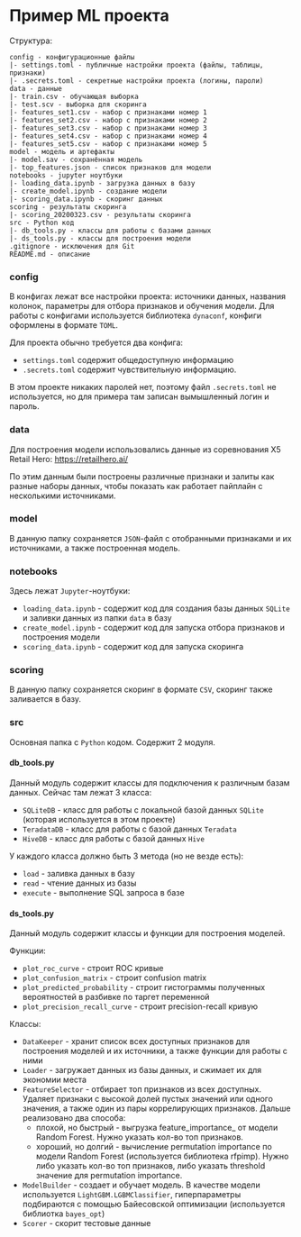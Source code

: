 # Пример ML проекта

Структура:
```
config - конфигурационные файлы
|- settings.toml - публичные настройки проекта (файлы, таблицы, признаки)
|- .secrets.toml - секретные настройки проекта (логины, пароли)
data - данные
|- train.csv - обучающая выборка
|- test.scv - выборка для скоринга
|- features_set1.csv - набор с признаками номер 1
|- features_set2.csv - набор с признаками номер 2
|- features_set3.csv - набор с признаками номер 3
|- features_set4.csv - набор с признаками номер 4
|- features_set5.csv - набор с признаками номер 5
model - модель и артефакты
|- model.sav - сохранённая модель
|- top_features.json - список признаков для модели
notebooks - jupyter ноутбуки
|- loading_data.ipynb - загрузка данных в базу
|- create_model.ipynb - создание модели
|- scoring_data.ipynb - скоринг данных
scoring - результаты скоринга
|- scoring_20200323.csv - результаты скоринга
src - Python код
|- db_tools.py - классы для работы с базами данных
|- ds_tools.py - классы для построения модели
.gitignore - исключения для Git
README.md - описание
```

### config

В конфигах лежат все настройки проекта: источники данных, названия колонок, параметры для отбора признаков и обучения модели.
Для работы с конфигами используется библиотека `dynaconf`, конфиги оформлены в формате `TOML`.

Для проекта обычно требуется два конфига:
* `settings.toml` содержит общедоступную информацию
* `.secrets.toml` содержит чувствительную информацию.

В этом проекте никаких паролей нет, поэтому файл `.secrets.toml` не используется, но для примера там записан вымышленный логин и пароль. 

### data 

Для построения модели использовались данные из соревнования X5 Retail Hero: https://retailhero.ai/

По этим данным были построены различные признаки и залиты как разные наборы данных, чтобы показать как работает пайплайн 
с несколькими источниками. 

### model

В данную папку сохраняется `JSON`-файл с отобранными признаками и их источниками, а также построенная модель.

### notebooks

Здесь лежат `Jupyter`-ноутбуки:
* `loading_data.ipynb` - содержит код для создания базы данных `SQLite` и заливки данных из папки `data` в базу
* `create_model.ipynb` - содержит код для запуска отбора признаков и построения модели
* `scoring_data.ipynb` - содержит код для запуска скоринга

### scoring

В данную папку сохраняется скоринг в формате `CSV`, скоринг также заливается в базу.

### src

Основная папка с `Python` кодом. Содержит 2 модуля.

#### db_tools.py 

Данный модуль содержит классы для подключения к различным базам данных. Сейчас там лежат 3 класса:
* `SQLiteDB` - класс для работы с локальной базой данных `SQLite` (которая используется в этом проекте)
* `TeradataDB` - класс для работы с базой данных `Teradata`
* `HiveDB` - класс для работы с базой данных `Hive`

У каждого класса должно быть 3 метода (но не везде есть):
* `load` - заливка данных в базу
* `read` - чтение данных из базы
* `execute` - выполнение SQL запроса в базе

#### ds_tools.py

Данный модуль содержит классы и функции для построения моделей.

Функции:
* `plot_roc_curve` - строит ROC кривые
* `plot_confusion_matrix` - строит confusion matrix
* `plot_predicted_probability` - строит гистограммы полученных вероятностей в разбивке по таргет переменной
* `plot_precision_recall_curve` - строит precision-recall кривую

Классы:
* `DataKeeper` - хранит список всех доступных признаков для построения моделей и их источники, а также функции для работы с ними
* `Loader` - загружает данных из базы данных, и сжимает их для экономии места
* `FeatureSelector` - отбирает топ признаков из всех доступных. Удаляет признаки с высокой долей пустых значений или одного значения, а также один из пары коррелирующих признаков. Дальше реализовано два способа:
    - плохой, но быстрый - выгрузка feature_importance_ от модели Random Forest. Нужно указать кол-во топ признаков.
    - хороший, но долгий - вычисление permutation importance по модели Random Forest (используется библиотека rfpimp). Нужно либо указать кол-во топ признаков, либо указать threshold значение для permutation importance.
* `ModelBuilder` - создает и обучает модель. В качестве модели используется `LightGBM.LGBMClassifier`, гиперпараметры подбираются с помощью Байесовской оптимизации (используется библиотка `bayes_opt`)
* `Scorer` - скорит тестовые данные
















